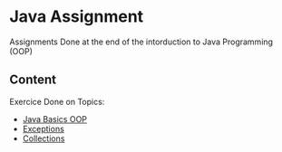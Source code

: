 # Java Assignment
Assignments Done at the end of the intorduction to Java Programming (OOP)

## Content

Exercice Done on Topics:
  * [Java Basics OOP](src/GestionMagasin/)
  * [Exceptions](src/Exceptions/)
  * [Collections](src/Collections/)

